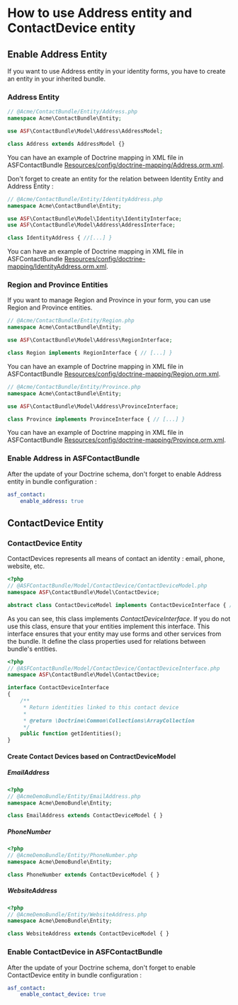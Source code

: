 # How to use Address entity and ContactDevice entity

## Enable Address Entity
If you want to use Address entity in your identity forms, you have to create an entity in your inherited bundle.

### Address Entity
```php
// @Acme/ContactBundle/Entity/Address.php
namespace Acme\ContactBundle\Entity;

use ASF\ContactBundle\Model\Address\AddressModel;

class Address extends AddressModel {}
```

You can have an example of Doctrine mapping in XML file in ASFContactBundle [Resources/config/doctrine-mapping/Address.orm.xml][1].

Don't forget to create an entity for the relation between Identity Entity and Address Entity :

```php
// @Acme/ContactBundle/Entity/IdentityAddress.php
namespace Acme\ContactBundle\Entity;

use ASF\ContactBundle\Model\Identity\IdentityInterface;
use ASF\ContactBundle\Model\Address\AddressInterface;

class IdentityAddress { //[...] }
```

You can have an example of Doctrine mapping in XML file in ASFContactBundle [Resources/config/doctrine-mapping/IdentityAddress.orm.xml][2].

### Region and Province Entities

If you want to manage Region and Province in your form, you can use Region and Province entities.

```php
// @Acme/ContactBundle/Entity/Region.php
namespace Acme\ContactBundle\Entity;

use ASF\ContactBundle\Model\Address\RegionInterface;

class Region implements RegionInterface { // [...] } 
```

You can have an example of Doctrine mapping in XML file in ASFContactBundle [Resources/config/doctrine-mapping/Region.orm.xml][3].

```php
// @Acme/ContactBundle/Entity/Province.php
namespace Acme\ContactBundle\Entity;

use ASF\ContactBundle\Model\Address\ProvinceInterface;

class Province implements ProvinceInterface { // [...] } 
```

You can have an example of Doctrine mapping in XML file in ASFContactBundle [Resources/config/doctrine-mapping/Province.orm.xml][4].

### Enable Address in ASFContactBundle

After the update of your Doctrine schema, don't forget to enable Address entity in bundle configuration :

```yaml
asf_contact:
    enable_address: true
```

## ContactDevice Entity

### ContactDevice Entity

ContactDevices represents all means of contact an identity : email, phone, website, etc.

```php
<?php
// @ASFContactBundle/Model/ContactDevice/ContactDeviceModel.php
namespace ASF\ContactBundle\Model\ContactDevice;

abstract class ContactDeviceModel implements ContactDeviceInterface { // [...] }
```

As you can see, this class implements *ContactDeviceInterface*. If you do not use this class, ensure that your entities implement this interface. This interface ensures that your entity may use forms and other services from the bundle. It define the class properties used for relations between bundle's entities.

```php
<?php
// @ASFContactBundle/Model/ContactDevice/ContactDeviceInterface.php
namespace ASF\ContactBundle\Model\ContactDevice;

interface ContactDeviceInterface
{
	/**
	 * Return identities linked to this contact device
	 * 
	 * @return \Doctrine\Common\Collections\ArrayCollection
	 */
	public function getIdentities();
}
```

#### Create Contact Devices based on ContractDeviceModel

##### EmailAddress

```php
<?php
// @AcmeDemoBundle/Entity/EmailAddress.php
namespace Acme\DemoBundle\Entity;

class EmailAddress extends ContactDeviceModel { }
```

##### PhoneNumber

```php
<?php
// @AcmeDemoBundle/Entity/PhoneNumber.php
namespace Acme\DemoBundle\Entity;

class PhoneNumber extends ContactDeviceModel { }
```

##### WebsiteAddress

```php
<?php
// @AcmeDemoBundle/Entity/WebsiteAddress.php
namespace Acme\DemoBundle\Entity;

class WebsiteAddress extends ContactDeviceModel { }
```

### Enable ContactDevice in ASFContactBundle

After the update of your Doctrine schema, don't forget to enable ContactDevice entity in bundle configuration :

```yaml
asf_contact:
    enable_contact_device: true
```

[1]: ../config/doctrine-mapping/Address.orm.xml
[2]: ../config/doctrine-mapping/IdentityAddress.orm.xml
[3]: ../config/doctrine-mapping/Region.orm.xml
[4]: ../config/doctrine-mapping/Province.orm.xml